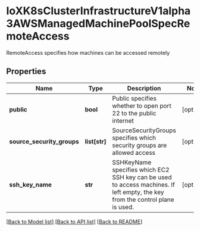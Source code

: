 # IoXK8sClusterInfrastructureV1alpha3AWSManagedMachinePoolSpecRemoteAccess

RemoteAccess specifies how machines can be accessed remotely
## Properties
Name | Type | Description | Notes
------------ | ------------- | ------------- | -------------
**public** | **bool** | Public specifies whether to open port 22 to the public internet | [optional] 
**source_security_groups** | **list[str]** | SourceSecurityGroups specifies which security groups are allowed access | [optional] 
**ssh_key_name** | **str** | SSHKeyName specifies which EC2 SSH key can be used to access machines. If left empty, the key from the control plane is used. | [optional] 

[[Back to Model list]](../README.md#documentation-for-models) [[Back to API list]](../README.md#documentation-for-api-endpoints) [[Back to README]](../README.md)


